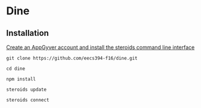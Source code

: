 # Dine

## Installation

[Create an AppGyver account and install the steroids command line interface](http://www.appgyver.io/steroids/getting_started)


`git clone https://github.com/eecs394-f16/dine.git`

`cd dine`

`npm install`

`steroids update`

`steroids connect`





